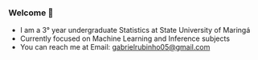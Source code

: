 ### Welcome 👋


- I am a 3° year undergraduate Statistics at State University of Maringá
- Currently focused on Machine Learning and Inference subjects 
- You can reach me at Email: gabrielrubinho05@gmail.com
